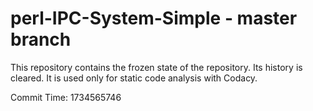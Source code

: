 # perl-IPC-System-Simple - master branch

This repository contains the frozen state of the repository.
Its history is cleared. It is used only for static code
analysis with Codacy.

Commit Time: 1734565746